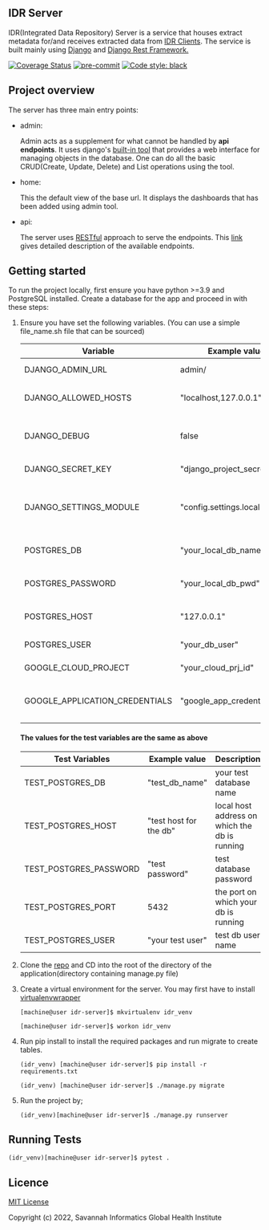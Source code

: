 ## IDR Server

IDR(Integrated Data Repository) Server is a service that houses extract metadata
for/and receives extracted data from [IDR Clients](https://github.com/savannahghi/idr-client).
The service is built mainly using [Django](https://www.djangoproject.com/) and [Django Rest Framework.](https://www.django-rest-framework.org/)


[![Coverage Status](https://coveralls.io/repos/github/savannahghi/idr-server/badge.svg)](https://coveralls.io/github/savannahghi/idr-server)
[![pre-commit](https://img.shields.io/badge/pre--commit-enabled-brightgreen?logo=pre-commit&logoColor=white)](https://github.com/pre-commit/pre-commit)
[![Code style: black](https://img.shields.io/badge/code%20style-black-000000.svg)](https://github.com/psf/black)

## Project overview
The server has three main entry points:
- admin:

    Admin acts as a supplement for what cannot be handled by **api endpoints**. It uses django's [built-in tool](https://docs.djangoproject.com/en/4.1/ref/contrib/admin/)
    that provides a web interface for managing objects in the database. One can do all the basic CRUD(Create, Update, Delete) and List operations
    using the tool.

- home:

    This the default view of the base url. It displays the dashboards that has been added using admin tool.


- api:

    The server uses [RESTful](https://www.geeksforgeeks.org/rest-api-introduction/) approach to serve the endpoints.
    This [link](https://drf-spectacular.readthedocs.io/en/latest/readme.html) gives detailed description of the available endpoints.

## Getting started

To run the project locally, first ensure you have python >=3.9 and PostgreSQL installed.
Create a database for the app and proceed in with these steps:

1. Ensure you have set the following variables.
   (You can use a simple file_name.sh file that can be sourced)

    | Variable                       | Example value              | Description                                     |
    |--------------------------------|----------------------------|-------------------------------------------------|
    | DJANGO_ADMIN_URL               | admin/        | url to access admin view                        |
    | DJANGO_ALLOWED_HOSTS           | "localhost,127.0.0.1"      | list of allowed hosts                           |
     | DJANGO_DEBUG                   | false                      | whether or not to run the app in debug mode     |
     | DJANGO_SECRET_KEY              | "django_project_secret_key.." | your django secret key                          |                     |
    | DJANGO_SETTINGS_MODULE         | "config.settings.local"    | the configuration file containing your settings |
     | POSTGRES_DB                    | "your_local_db_name"       | the database name in your local env             |
    | POSTGRES_PASSWORD              | "your_local_db_pwd"        | the password to the database                    |
     | POSTGRES_HOST                  | "127.0.0.1"                | host address on which the db is running         |
    | POSTGRES_USER                  | "your_db_user"             | the database user name                          |
    | GOOGLE_CLOUD_PROJECT           | "your_cloud_prj_id"        | gcloud project ID                               |
    | GOOGLE_APPLICATION_CREDENTIALS | "google_app_credentials" | the path to your google app credentials         |
    #### The values for the test variables are the same as above
    | Test Variables | Example value          | Description                                   |
    |------------------------|-----------------------------------------------|-------------------------------------------------|
    |TEST_POSTGRES_DB| "test_db_name"         | your test database name                       |
    |TEST_POSTGRES_HOST| "test host for the db" | local host address on which the db is running |
    |TEST_POSTGRES_PASSWORD| "test password"        | test database password                        |
    |TEST_POSTGRES_PORT| 5432                   | the port on which your db is running          |
    |TEST_POSTGRES_USER| "your test user"       | test db user name                             |

2. Clone the [repo](git@github.com:savannahghi/idr-server.git) and CD into the root of the directory of the application(directory containing manage.py file)


4. Create a virtual environment for the server. You may first have to install [virtualenvwrapper](https://pypi.org/project/virtualenvwrapper/)
    ```
   [machine@user idr-server]$ mkvirtualenv idr_venv

   [machine@user idr-server]$ workon idr_venv
    ```

4. Run pip install to install the required packages and run migrate to create tables.
    ```
   (idr_venv) [machine@user idr-server]$ pip install -r requirements.txt

   (idr_venv) [machine@user idr-server]$ ./manage.py migrate
    ```

5. Run the project by;

    ```
   (idr_venv)[machine@user idr-server]$ ./manage.py runserver
   ```



## Running Tests
```
(idr_venv)[machine@user idr-server]$ pytest .
```

## Licence

[MIT License](https://github.com/savannahghi/idr-client/blob/develop/LICENSE)

Copyright (c) 2022, Savannah Informatics Global Health Institute
